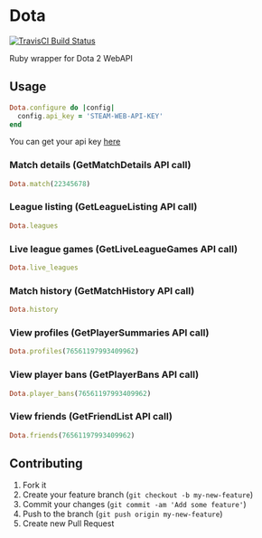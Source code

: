 # Dota

[![TravisCI Build Status](https://secure.travis-ci.org/nashby/dota.png?branch=master)](http://travis-ci.org/nashby/dota)

Ruby wrapper for Dota 2 WebAPI

## Usage

```ruby
Dota.configure do |config|
  config.api_key = 'STEAM-WEB-API-KEY'
end
```

You can get your api key [here](http://steamcommunity.com/dev/apikey)

### Match details (GetMatchDetails API call)

```ruby
Dota.match(22345678)
```

### League listing (GetLeagueListing API call)

```ruby
Dota.leagues
```

### Live league games (GetLiveLeagueGames API call)

```ruby
Dota.live_leagues
```

### Match history (GetMatchHistory API call)

```ruby
Dota.history
```

### View profiles (GetPlayerSummaries API call)

```ruby
Dota.profiles(76561197993409962)
```

### View player bans (GetPlayerBans API call)

```ruby
Dota.player_bans(76561197993409962)
```

### View friends (GetFriendList API call)

```ruby
Dota.friends(76561197993409962)
```

## Contributing

1. Fork it
2. Create your feature branch (`git checkout -b my-new-feature`)
3. Commit your changes (`git commit -am 'Add some feature'`)
4. Push to the branch (`git push origin my-new-feature`)
5. Create new Pull Request
